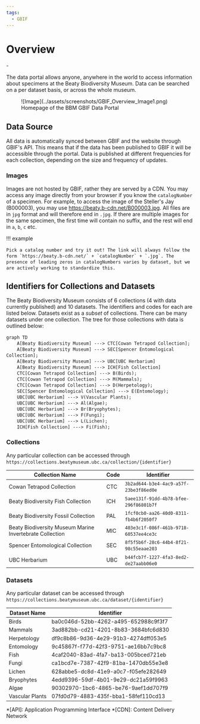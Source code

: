 ```yaml
---
tags:
  - GBIF
---
```


# Overview

<div class="grid cards" markdown>
- <https://collections.beatymuseum.ubc.ca>
</div>

The data portal allows anyone, anywhere in the world to access information about specimens at the Beaty Biodiversity Museum. Data can be searched on a per dataset basis, or across the whole museum.

<figure markdown>
  ![Image](../assets/screenshots/GBIF_Overview_Image1.png)
  <figcaption>Homepage of the BBM GBIF Data Portal</figcaption>
</figure>

## Data Source

All data is automatically synced between GBIF and the website through GBIF's API. This means that if the data has been published to GBIF it will be accessible through the portal. Data is published at different frequencies for each collection, depending on the size and frequency of updates.

### Images

Images are not hosted by GBIF, rather they are served by a CDN. You may access any image directly from your browser if you know the `catalogNumber` of a specimen. For example, to access the image of the Steller's Jay (B000003), you may use <https://beaty.b-cdn.net/B000003.jpg>. All files are in `jpg` format and will therefore end in `.jpg`. If there are multiple images for the same specimen, the first time will contain no suffix, and the rest will end in `a`, `b`, `c` etc.

!!! example

    Pick a catalog number and try it out! The link will always follow the form `https://beaty.b-cdn.net/` + `catalogNumber` + `.jpg`. The presence of leading zeros in catalogNumbers varies by dataset, but we are actively working to standardize this.

## Identifiers for Collections and Datasets

The Beaty Biodiversity Museum consists of 6 collections (4 with data currently published) and 10 datasets. The identifiers and codes for each are listed below. Datasets exist as a _subset_ of collections. There can be many datasets under one collection. The tree for those collections with data is outlined below:

```mermaid
graph TD
    A[Beaty Biodiversity Museum] ---> CTC[Cowan Tetrapod Collection];
    A[Beaty Biodiversity Museum] ---> SEC[Spencer Entomological Collection];
    A[Beaty Biodiversity Museum] ---> UBC[UBC Herbarium]
    A[Beaty Biodiversity Museum] ---> ICH[Fish Collection]
    CTC[Cowan Tetrapod Collection] ---> B(Birds);
    CTC[Cowan Tetrapod Collection] ---> M(Mammals);
    CTC[Cowan Tetrapod Collection] ---> D(Herpetology);
    SEC[Spencer Entomological Collection] ---> E(Entomology);
    UBC[UBC Herbarium] ---> V(Vascular Plants);
    UBC[UBC Herbarium] ---> Al(Algae);
    UBC[UBC Herbarium] ---> Br(Bryophytes);
    UBC[UBC Herbarium] ---> F(Fungi);
    UBC[UBC Herbarium] ---> L(Lichen);
    ICH[Fish Collection] ---> Fi(Fish);
```

### Collections

Any particular collection can be accessed through `https://collections.beatymuseum.ubc.ca/collection/{identifier}`

| Collection Name | Code | Identifier |
| --------------- | ---- | ---------- |
| Cowan Tetrapod Collection | CTC | `3b2ad644-b3e4-4ac9-a57f-23be3f86ed0e` |
| Beaty Biodiversity Fish Collection | ICH | `5aee131f-91dd-4b78-bfee-296f86801b7f` |
| Beaty Biodiversity Fossil Collection | PAL | `1fcf0cb0-aa26-40d0-8311-fb4b6f2050f7` |
| Beaty Biodiversity Museum Marine Invertebrate Collection | MIC | `403e3c1f-086f-461b-9718-60537ee4ce3c` |
| Spencer Entomological Collection | SEC | `8f5f5b6f-28c6-44b4-8f21-98c55eaae203` |
| UBC Herbarium | UBC | `b44fcb7f-1227-4fa3-8ed2-de27aabb06e0` |

### Datasets

Any particular dataset can be accessed through `https://collections.beatymuseum.ubc.ca/dataset/{identifier}`

| Dataset Name | Identifier |
| ------------ | ---------- |
| Birds | ba0c046d-52bb-4262-a495-652988c9f3f7 |
| Mammals | 3ad882bb-cd21-4201-8b83-3684bfc6d830 |
| Herpetology | df9c8b86-9d36-4e29-91b3-4274dff053e5 |
| Entomology | 9c45867f-f77d-42f3-9751-ae16bb7c9bc8 |
| Fish | 4caf2040-83ad-4fa7-ba13-005bced721eb |
| Fungi | ca1bcd7e-7387-42f9-81ba-1470db55e3e8 |
| Lichen | 628abbe5-dc8d-41e9-a0c7-f05efe282649 |
| Bryophytes | 4edd9396-59df-4b01-9e29-dc21a59f9963 |
| Algae | 90302970-1bc6-4865-be76-9aef1dd707f9 |
| Vascular Plants | 07fd0d79-4883-435f-bba1-58fef110cd13 |


*[API]: Application Programming Interface
*[CDN]: Content Delivery Network